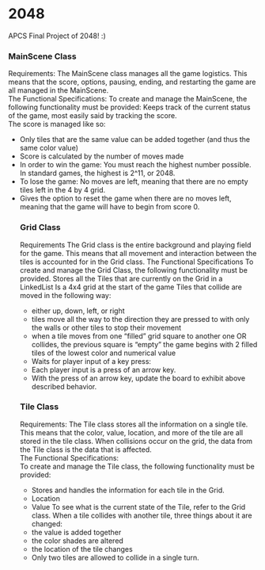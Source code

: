 # 2048
APCS Final Project of 2048! :)

### MainScene Class
 Requirements: The MainScene class manages all the game logistics. This means that the score, options, pausing, ending, and restarting the game are all managed in the MainScene.   
The Functional Specifications: To create and manage the MainScene, the following functionality must be provided:
Keeps track of the current status of the game, most easily said by tracking the score.  
The score is managed like so: <ul>
<li> Only tiles that are the same value can be added together (and thus the same color value) </li>
<li> Score is calculated by the number of moves made </li>
<li> In order to win the game: You must reach the highest number possible. In standard games, the highest is 2^11, or 2048. </li>
<li> To lose the game: No moves are left, meaning that there are no empty tiles left in the 4 by 4 grid. </li>
<li> Gives the option to reset the game when there are no moves left, meaning that the game will have to begin from score 0. </li>

### Grid Class
Requirements
The Grid class is the entire background and playing field for the game. This means that all movement and interaction between the tiles is accounted for in the Grid class. 
The Functional Specifications
To create and manage the Grid Class, the following functionality must be provided.
Stores all the Tiles that are currently on the Grid in a LinkedList
Is a 4x4 grid at the start of the game
Tiles that collide are moved in the following way:
 * either up, down, left, or right
 * tiles move all the way to the direction they are pressed to with only the walls or other tiles to stop their movement
 * when a tile moves from one “filled” grid square to another one OR collides, the previous square is “empty”
the game begins with 2 filled tiles of the lowest color and numerical value
 * Waits for player input of a key press: 
 * Each player input is a press of an arrow key. 
 * With the press of an arrow key, update the board to exhibit above described behavior. 

### Tile Class  
Requirements:
The Tile class stores all the information on a single tile. This means that the color, value, location, and more of the tile are all stored in the tile class. When collisions occur on the grid, the data from the Tile class is the data that is affected.   
The Functional Specifications:   
To create and manage the Tile class, the following functionality must be provided:
 * Stores and handles the information for each tile in the Grid.
 * Location
 * Value
To see what is the current state of the Tile, refer to the Grid class. 
When a tile collides with another tile, three things about it are changed:
 * the value is added together
 * the color shades are altered
 * the location of the tile changes
 * Only two tiles are allowed to collide in a single turn. 
